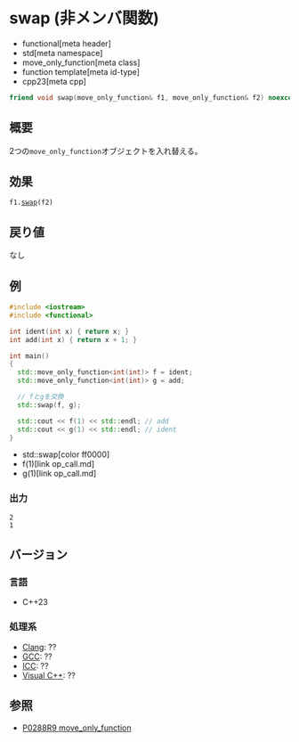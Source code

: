# swap (非メンバ関数)
* functional[meta header]
* std[meta namespace]
* move_only_function[meta class]
* function template[meta id-type]
* cpp23[meta cpp]

```cpp
friend void swap(move_only_function& f1, move_only_function& f2) noexcept;
```

## 概要
2つの`move_only_function`オブジェクトを入れ替える。


## 効果
`f1.`[`swap`](swap.md)`(f2)`


## 戻り値
なし


## 例
```cpp example
#include <iostream>
#include <functional>

int ident(int x) { return x; }
int add(int x) { return x + 1; }

int main()
{
  std::move_only_function<int(int)> f = ident;
  std::move_only_function<int(int)> g = add;

  // fとgを交換
  std::swap(f, g);

  std::cout << f(1) << std::endl; // add
  std::cout << g(1) << std::endl; // ident
}
```
* std::swap[color ff0000]
* f(1)[link op_call.md]
* g(1)[link op_call.md]

### 出力
```
2
1
```


## バージョン
### 言語
- C++23

### 処理系
- [Clang](/implementation.md#clang): ??
- [GCC](/implementation.md#gcc): ??
- [ICC](/implementation.md#icc): ??
- [Visual C++](/implementation.md#visual_cpp): ??


## 参照
- [P0288R9 move_only_function](https://www.open-std.org/jtc1/sc22/wg21/docs/papers/2021/p0288r9.html)
